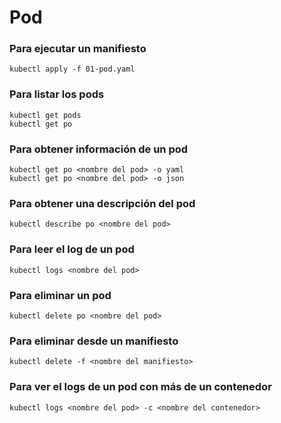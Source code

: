 # Pod

### Para ejecutar un manifiesto

```
kubectl apply -f 01-pod.yaml
```

### Para listar los pods

```
kubectl get pods
kubectl get po
```

### Para obtener información de un pod

```
kubectl get po <nombre del pod> -o yaml
kubectl get po <nombre del pod> -o json
```

### Para obtener una descripción del pod

```
kubectl describe po <nombre del pod>
```

### Para leer el log de un pod

```
kubectl logs <nombre del pod>
```

### Para eliminar un pod

```
kubectl delete po <nombre del pod>
```

### Para eliminar desde un manifiesto

```
kubectl delete -f <nombre del manifiesto>
```

### Para ver el logs de un pod con más de un contenedor

```
kubectl logs <nombre del pod> -c <nombre del contenedor>
```
